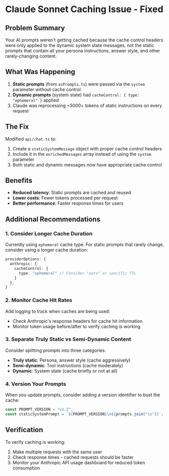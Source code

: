 # Claude Sonnet Caching Issue - Fixed

## Problem Summary
Your AI prompts weren't getting cached because the cache control headers were only applied to the dynamic system state messages, not the static prompts that contain all your persona instructions, answer style, and other rarely-changing content.

## What Was Happening
1. **Static prompts** (from `aiPrompts.ts`) were passed via the `system` parameter without cache control
2. **Dynamic prompts** (system state) had `cacheControl: { type: "ephemeral" }` applied
3. Claude was reprocessing ~3000+ tokens of static instructions on every request

## The Fix
Modified `api/chat.ts` to:
1. Create a `staticSystemMessage` object with proper cache control headers
2. Include it in the `enrichedMessages` array instead of using the `system` parameter
3. Both static and dynamic messages now have appropriate cache control

## Benefits
- **Reduced latency**: Static prompts are cached and reused
- **Lower costs**: Fewer tokens processed per request
- **Better performance**: Faster response times for users

## Additional Recommendations

### 1. Consider Longer Cache Duration
Currently using `ephemeral` cache type. For static prompts that rarely change, consider using a longer cache duration:

```typescript
providerOptions: {
  anthropic: { 
    cacheControl: { 
      type: "ephemeral" // Consider "auto" or specific TTL
    } 
  },
}
```

### 2. Monitor Cache Hit Rates
Add logging to track when caches are being used:
- Check Anthropic's response headers for cache hit information
- Monitor token usage before/after to verify caching is working

### 3. Separate Truly Static vs Semi-Dynamic Content
Consider splitting prompts into three categories:
- **Truly static**: Persona, answer style (cache aggressively)
- **Semi-dynamic**: Tool instructions (cache moderately)
- **Dynamic**: System state (cache briefly or not at all)

### 4. Version Your Prompts
When you update prompts, consider adding a version identifier to bust the cache:
```typescript
const PROMPT_VERSION = "v1.2";
const staticSystemPrompt = `${PROMPT_VERSION}\n${prompts.join("\n")}`;
```

## Verification
To verify caching is working:
1. Make multiple requests with the same user
2. Check response times - cached requests should be faster
3. Monitor your Anthropic API usage dashboard for reduced token consumption